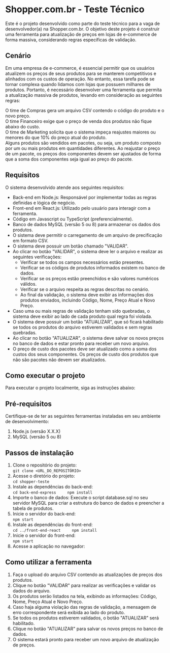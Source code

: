 # Shopper.com.br - Teste Técnico  
Este é o projeto desenvolvido como parte do teste técnico para a vaga de desenvolvedor(a) na Shopper.com.br. O objetivo deste projeto é construir uma ferramenta para atualização de preços em lojas de e-commerce de forma massiva, considerando regras específicas de validação.

## Cenário  
Em uma empresa de e-commerce, é essencial permitir que os usuários atualizem os preços de seus produtos para se manterem competitivos e alinhados com os custos de operação. No entanto, essa tarefa pode se tornar complexa quando lidamos com lojas que possuem milhares de produtos. Portanto, é necessário desenvolver uma ferramenta que permita a atualização massiva de produtos, levando em consideração as seguintes regras:  

O time de Compras gera um arquivo CSV contendo o código do produto e o novo preço.  
O time Financeiro exige que o preço de venda dos produtos não fique abaixo do custo.  
O time de Marketing solicita que o sistema impeça reajustes maiores ou menores do que 10% do preço atual do produto.  
Alguns produtos são vendidos em pacotes, ou seja, um produto composto por um ou mais produtos em quantidades diferentes. Ao reajustar o preço de um pacote, os preços dos componentes devem ser ajustados de forma que a soma dos componentes seja igual ao preço do pacote.  

## Requisitos  
O sistema desenvolvido atende aos seguintes requisitos:  

- Back-end em Node.js: Responsável por implementar todas as regras definidas e lógica de negócio.  
- Front-end em React.js: Utilizado pelo usuário para interagir com a ferramenta.  
- Código em Javascript ou TypeScript (preferencialmente).  
- Banco de dados MySQL (versão 5 ou 8) para armazenar os dados dos produtos.  
- O sistema deve permitir o carregamento de um arquivo de precificação em formato CSV.  
- O sistema deve possuir um botão chamado "VALIDAR".  
- Ao clicar no botão "VALIDAR", o sistema deve ler o arquivo e realizar as seguintes verificações:  
  - Verificar se todos os campos necessários estão presentes.  
  - Verificar se os códigos de produtos informados existem no banco de dados.  
  - Verificar se os preços estão preenchidos e são valores numéricos válidos.  
  - Verificar se o arquivo respeita as regras descritas no cenário.  
  - Ao final da validação, o sistema deve exibir as informações dos produtos enviados, incluindo Código, Nome, Preço Atual e Novo Preço.    
- Caso uma ou mais regras de validação tenham sido quebradas, o sistema deve exibir ao lado de cada produto qual regra foi violada.  
- O sistema deve possuir um botão "ATUALIZAR", que só ficará habilitado se todos os produtos do arquivo estiverem validados e sem regras quebradas.  
- Ao clicar no botão "ATUALIZAR", o sistema deve salvar os novos preços no banco de dados e estar pronto para receber um novo arquivo.  
- O preço de custo dos pacotes deve ser atualizado como a soma dos custos dos seus componentes. Os preços de custo dos produtos que não são pacotes não devem ser atualizados.  

## Como executar o projeto  
Para executar o projeto localmente, siga as instruções abaixo:  

## Pré-requisitos  
Certifique-se de ter as seguintes ferramentas instaladas em seu ambiente de desenvolvimento:  

1. Node.js (versão X.X.X)
2. MySQL (versão 5 ou 8) 

## Passos de instalação

1. Clone o repositório do projeto:  
`git clone <URL_DO_REPOSITÓRIO>`    
2. Acesse o diretório do projeto:    
`cd shopper-teste`  
3. Instale as dependências do back-end:  
`cd back-end-express    
npm install`    
4. Importe o banco de dados: 
Execute o script database.sql no seu servidor MySQL para criar a estrutura do banco de dados e preencher a tabela de produtos.  
5. Inicie o servidor do back-end:  
`npm start`    
6. Instale as dependências do front-end:    
`cd ../front-end-react    
npm install`  
7. Inicie o servidor do front-end:    
`npm start`    
8. Acesse a aplicação no navegador:  

## Como utilizar a ferramenta  
1. Faça o upload do arquivo CSV contendo as atualizações de preços dos produtos.  
2. Clique no botão "VALIDAR" para realizar as verificações e validar os dados do arquivo.  
3. Os produtos serão listados na tela, exibindo as informações: Código, Nome, Preço Atual e Novo Preço.  
4. Caso haja alguma violação das regras de validação, a mensagem de erro correspondente será exibida ao lado do produto.  
5. Se todos os produtos estiverem validados, o botão "ATUALIZAR" será habilitado.  
6. Clique no botão "ATUALIZAR" para salvar os novos preços no banco de dados.  
7. O sistema estará pronto para receber um novo arquivo de atualização de preços.  
